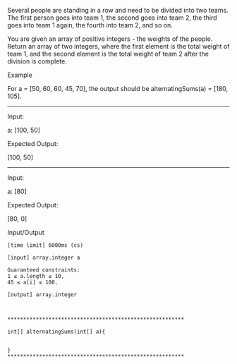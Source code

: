 Several people are standing in a row and need to be divided into two teams. The first person goes into team 1, 
the second goes into team 2, the third goes into team 1 again, the fourth into team 2, and so on.

You are given an array of positive integers - the weights of the people. Return an array of two integers, 
where the first element is the total weight of team 1, and the second element is the total weight of team 2 after the 
division is complete.

Example

For a = [50, 60, 60, 45, 70], the output should be
alternatingSums(a) = [180, 105].

-----
Input:

a: [100, 50]

Expected Output:

[100, 50]

----

Input:

a: [80]

Expected Output:

[80, 0]

Input/Output

    [time limit] 6000ms (cs)

    [input] array.integer a

    Guaranteed constraints:
    1 ≤ a.length ≤ 10,
    45 ≤ a[i] ≤ 100.

    [output] array.integer



    ********************************************************

    int[] alternatingSums(int[] a){


    }
    ********************************************************
   
